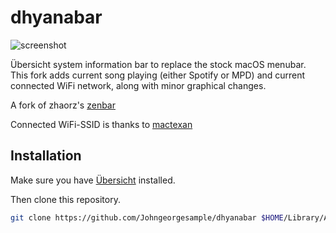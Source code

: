 # dhyanabar

![screenshot](https://user-images.githubusercontent.com/4723360/50490428-06517400-09db-11e9-8f4a-8425c617962a.png)

Übersicht system information bar to replace the stock macOS menubar. This fork adds current song playing (either Spotify or MPD) and current connected WiFi network, along with minor graphical changes.  

A fork of zhaorz's [zenbar](https://github.com/zhaorz/zenbar)

Connected WiFi-SSID is thanks to [mactexan](https://github.com/mactexan/WiFi-SSID-Widget)

## Installation

Make sure you have [Übersicht](http://tracesof.net/uebersicht/) installed.

Then clone this repository.

```bash
git clone https://github.com/Johngeorgesample/dhyanabar $HOME/Library/Application\ Support/Übersicht/widgets/dhyanabar
```
